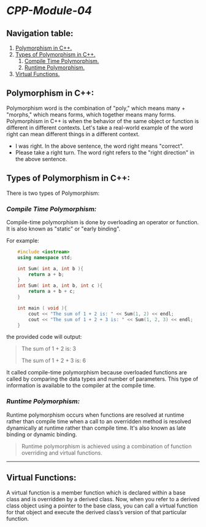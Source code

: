 # *CPP-Module-04*

## **Navigation table:**
1. [Polymorphism in C++.](#polymorphism-in-c)
1. [Types of Polymorphism in C++.](#types-of-polymorphism-in-c)
    1. [Compile Time Polymorphism.](#compile-time-polymorphism)
    1. [Runtime Polymorphism.](#runtime-polymorphism)
1. [Virtual Functions.](#virtual-functions)

## **Polymorphism in C++:**
Polymorphism word is the combination of "poly," which means many + "morphs," which means forms, which together means many forms. Polymorphism in C++ is when the behavior of the same object or function is different in different contexts. Let's take a real-world example of the word right can mean different things in a different context.

+ I was right. In the above sentence, the word right means "correct".
+ Please take a right turn. The word right refers to the "right direction" in the above sentence.

## **Types of Polymorphism in C++:**
There is two types of Polymorphism:

### ***Compile Time Polymorphism:***
Compile-time polymorphism is done by overloading an operator or function. It is also known as "static" or "early binding".

For example:
```cpp
    #include <iostream>
    using namespace std;

    int Sum( int a, int b ){
        return a + b;
    }
    int Sum( int a, int b, int c ){
        return a + b + c; 
    }

    int main ( void ){
        cout << "The sum of 1 + 2 is: " << Sum(1, 2) << endl;
        cout << "The sum of 1 + 2 + 3 is: " << Sum(1, 2, 3) << endl;
    }
```
the provided code will output:
> The sum of 1 + 2 is: 3
>
> The sum of 1 + 2 + 3 is: 6 

It called compile-time polymorphism because overloaded functions are called by comparing the data types and number of parameters. This type of information is available to the compiler at the compile time.

### ***Runtime Polymorphism:***
Runtime polymorphism occurs when functions are resolved at runtime rather than compile time when a call to an overridden method is resolved dynamically at runtime rather than compile time. It's also known as late binding or dynamic binding.

> Runtime polymorphism is achieved using a combination of function overriding and virtual functions.

---

## **Virtual Functions:**
A virtual function is a member function which is declared within a base class and is overridden by a derived class. Now, when you refer to a derived class object using a pointer to the base class, you can call a virtual function for that object and execute the derived class’s version of that particular function.

